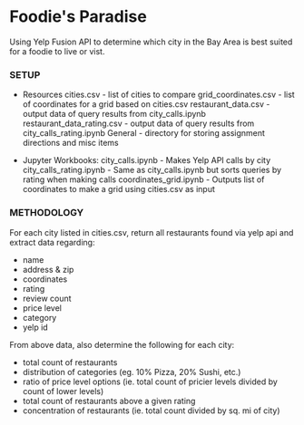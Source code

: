 # Foodie's Paradise

Using Yelp Fusion API to determine which city in the Bay Area is best suited for a foodie to live or vist.


### SETUP

- Resources
cities.csv - list of cities to compare
grid_coordinates.csv - list of coordinates for a grid based on cities.csv
restaurant_data.csv - output data of query results from city_calls.ipynb
restaurant_data_rating.csv - output data of query results from city_calls_rating.ipynb
General - directory for storing assignment directions and misc items

- Jupyter Workbooks:
city_calls.ipynb - Makes Yelp API calls by city
city_calls_rating.ipynb - Same as city_calls.ipynb but sorts queries by rating when making calls
coordinates_grid.ipynb - Outputs list of coordinates to make a grid using cities.csv as input


### METHODOLOGY

For each city listed in cities.csv, return all restaurants found via yelp api and
extract data regarding:

- name
- address & zip
- coordinates
- rating
- review count
- price level
- category
- yelp id


From above data, also determine the following for each city:

- total count of restaurants
- distribution of categories (eg. 10% Pizza, 20% Sushi, etc.)
- ratio of price level options (ie. total count of pricier levels divided by count of lower levels)
- total count of restaurants above a given rating
- concentration of restaurants (ie. total count divided by sq. mi of city)